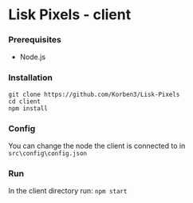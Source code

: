 # Lisk Pixels - client

### Prerequisites

- Node.js

### Installation

```
git clone https://github.com/Korben3/Lisk-Pixels
cd client
npm install
```

### Config

You can change the node the client is connected to in `src\config\config.json`

### Run

In the client directory run: `npm start`
